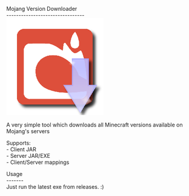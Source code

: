 Mojang Version Downloader<br>
\--------------------------------<br>
![logo](MojangVerDownloader/mojdownloader.png?raw=true "A screenshot")<br>

A very simple tool which downloads all Minecraft versions available on Mojang's servers
 
Supports:<br>
\- Client JAR<br>
\- Server JAR/EXE<br>
\- Client/Server mappings<br>

Usage<br>
\-------<br>
Just run the latest exe from releases. :)

